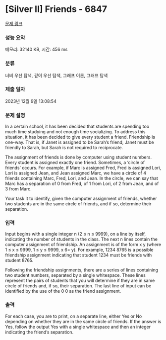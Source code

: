 # [Silver II] Friends - 6847 

[문제 링크](https://www.acmicpc.net/problem/6847) 

### 성능 요약

메모리: 32140 KB, 시간: 456 ms

### 분류

너비 우선 탐색, 깊이 우선 탐색, 그래프 이론, 그래프 탐색

### 제출 일자

2023년 12월 9일 13:08:54

### 문제 설명

<p>In a certain school, it has been decided that students are spending too much time studying and not enough time socializing. To address this situation, it has been decided to give every student a friend. Friendship is one-way. That is, if Janet is assigned to be Sarah’s friend, Janet must be friendly to Sarah, but Sarah is not required to reciprocate.</p>

<p>The assignment of friends is done by computer using student numbers. Every student is assigned exactly one friend. Sometimes, a ‘circle of friends’ occurs. For example, if Marc is assigned Fred, Fred is assigned Lori, Lori is assigned Jean, and Jean assigned Marc, we have a circle of 4 friends containing Marc, Fred, Lori, and Jean. In the circle, we can say that Marc has a separation of 0 from Fred, of 1 from Lori, of 2 from Jean, and of 3 from Marc.</p>

<p>Your task it to identify, given the computer assignment of friends, whether two students are in the same circle of friends, and if so, determine their separation.</p>

### 입력 

 <p>Input begins with a single integer n (2 ≤ n ≤ 9999), on a line by itself, indicating the number of students in the class. The next n lines contain the computer assignment of friendship. An assignment is of the form x y (where 1 ≤ x ≤ 9999, 1 ≤ y ≤ 9999, x 6= y). For example, 1234 8765 is a possible friendship assignment indicating that student 1234 must be friends with student 8765.</p>

<p>Following the friendship assignments, there are a series of lines containing two student numbers, separated by a single whitespace. These lines represent the pairs of students that you will determine if they are in same circle of friends and, if so, their separation. The last line of input can be identified by the use of the 0 0 as the friend assignment.</p>

### 출력 

 <p>For each case, you are to print, on a separate line, either Yes or No depending on whether they are in the same circle of friends. If the answer is Yes, follow the output Yes with a single whitespace and then an integer indicating the friend’s separation.</p>

